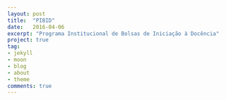 ```yaml
---
layout: post
title:  "PIBID"
date:   2016-04-06
excerpt: "Programa Institucional de Bolsas de Iniciação à Docência"
project: true
tag:
- jekyll 
- moon
- blog
- about
- theme
comments: true
---
```

